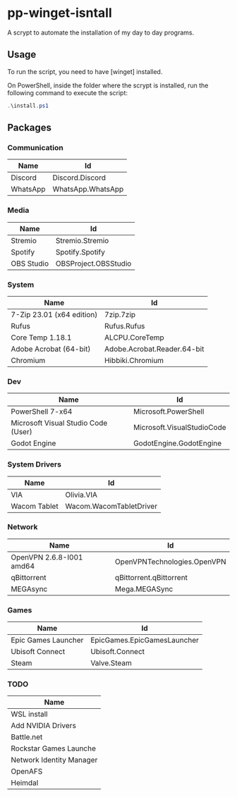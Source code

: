 # pp-winget-isntall

A scrypt to automate the installation of my day to day programs.

## Usage

To run the script, you need to have [winget] installed.

On PowerShell, inside the folder where the scrypt is installed, run the following command to execute the script:

```powershell
.\install.ps1
```

## Packages

### Communication

| Name | Id |
| --- | --- |
| Discord | Discord.Discord |
| WhatsApp | WhatsApp.WhatsApp |

### Media

| Name | Id |
| --- | --- |
| Stremio | Stremio.Stremio |
| Spotify | Spotify.Spotify |
| OBS Studio | OBSProject.OBSStudio |

### System

| Name | Id |
| --- | --- |
| 7-Zip 23.01 (x64 edition) | 7zip.7zip |
| Rufus | Rufus.Rufus |
| Core Temp 1.18.1 | ALCPU.CoreTemp |
| Adobe Acrobat (64-bit) | Adobe.Acrobat.Reader.64-bit |
| Chromium | Hibbiki.Chromium |

### Dev

| Name | Id |
| --- | --- |
| PowerShell 7-x64 | Microsoft.PowerShell |
| Microsoft Visual Studio Code (User) | Microsoft.VisualStudioCode |
| Godot Engine | GodotEngine.GodotEngine |

### System Drivers

| Name | Id |
| --- | --- |
| VIA | Olivia.VIA |
| Wacom Tablet | Wacom.WacomTabletDriver |

### Network

| Name | Id |
| --- | --- |
| OpenVPN 2.6.8-I001 amd64 | OpenVPNTechnologies.OpenVPN |
| qBittorrent | qBittorrent.qBittorrent |
| MEGAsync | Mega.MEGASync |

### Games

| Name | Id |
| --- | --- |
| Epic Games Launcher | EpicGames.EpicGamesLauncher |
| Ubisoft Connect | Ubisoft.Connect |
| Steam | Valve.Steam |

### TODO

| Name |
| --- |
| WSL install |
| Add NVIDIA Drivers |
| Battle.net |
| Rockstar Games Launche |
| Network Identity Manager |
| OpenAFS |
| Heimdal | 
